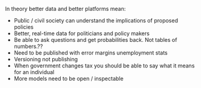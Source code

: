 <!-- TITLE: Analytics Policy -->
<!-- SUBTITLE: A quick summary of Analytics Policy -->

In theory better data and better platforms mean:

* Public / civil society can understand the implications of proposed policies
* Better, real-time data for politicians and policy makers
* Be able to ask questions and get probabilities back. Not tables of numbers.??
* Need to be published with error margins unemployment stats
* Versioning not publishing
* When government changes tax you should be able to say what it means for an individual
* More models need to be open / inspectable 